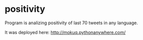# positivity

Program is analizing positivity of last 70 tweets in any language.

It was deployed here: http://mokuq.pythonanywhere.com/
